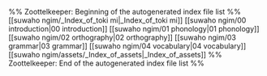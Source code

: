 %% Zoottelkeeper: Beginning of the autogenerated index file list  %%
 [[suwaho ngim/_Index_of_toki mi|_Index_of_toki mi]]
 [[suwaho ngim/00 introduction|00 introduction]]
 [[suwaho ngim/01 phonology|01 phonology]]
 [[suwaho ngim/02 orthography|02 orthography]]
 [[suwaho ngim/03 grammar|03 grammar]]
 [[suwaho ngim/04 vocabulary|04 vocabulary]]
 [[suwaho ngim/assets/_Index_of_assets|_Index_of_assets]]
%% Zoottelkeeper: End of the autogenerated index file list  %%
